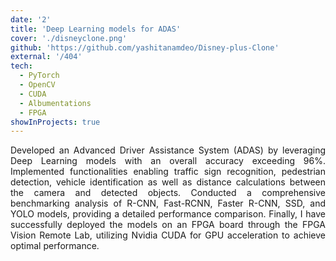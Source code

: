 ```yaml
---
date: '2'
title: 'Deep Learning models for ADAS'
cover: './disneyclone.png'
github: 'https://github.com/yashitanamdeo/Disney-plus-Clone'
external: '/404'
tech:
  - PyTorch
  - OpenCV
  - CUDA
  - Albumentations
  - FPGA
showInProjects: true
---
```


<p align="justify">
Developed an Advanced Driver Assistance System (ADAS) by leveraging Deep Learning models with an overall accuracy
exceeding 96%. Implemented functionalities enabling traffic sign recognition, pedestrian detection, vehicle identification as well as distance calculations between the camera and detected objects. Conducted a comprehensive benchmarking analysis of R-CNN, Fast-RCNN, Faster R-CNN, SSD, and YOLO models,
providing a detailed performance comparison. Finally, I have successfully deployed the models on an FPGA board through the FPGA Vision Remote Lab, utilizing Nvidia CUDA for GPU acceleration to achieve optimal performance.
</p>
